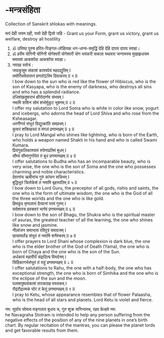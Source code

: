 # -मन्त्रसंहिता 
Collection of Sanskrit shlokas with meanings.

रूपं देही जयम दही, यसो देही द्विसो जहि - Grant us your Form, grant us victory, grant us welfare, destroy all hostility

1. ॐ उत्तिष्ठ पुरुष हरित-पिङ्गल-लोहिताक्ष धन-धान्य-समृद्धिं देहि देहि दापय दापय स्वाहा।   
2. ॐ हरीम योगिनी योगिनी योगेश्वरी योगेश्वरी योग भयंकरी सकला स्थावरा जन्गामस्य मुखाहृधायम ममावशं आकर्शाया आकर्शाया स्वाहा।   
3. नवग्रह स्तोत्रं :   
जपाकुसुम संकाशं काश्यपेयं महदद्युतिम् I   
तमोरिंसर्वपापघ्नं प्रणतोSस्मि दिवाकरम् II १ II     
I bow down to the sun who is red like the flower of Hibiscus, who is the son of Kasyapa, who is the enemy of darkness, who destroys all sins and who has a splendid radiance.      
दधिशंखतुषाराभं क्षीरोदार्णव संभवम् I  
नमामि शशिनं सोमं शंभोर्मुकुट भूषणम् II २ II    
I offer my salutation to Lord Soma who is white in color like snow, yogurt and icebergs, who adorns the head of Lord Shiva and who rose from the Ksheasagar.  
धरणीगर्भ संभूतं विद्युत्कांति समप्रभम् I   
कुमारं शक्तिहस्तं तं मंगलं प्रणाम्यहम् II ३ II   
I pray to Lord Mangal who shines like lightning, who is born of the Earth, who holds a weapon named Shakti in his hand and who is called Swami Kumara.  
प्रियंगुकलिकाश्यामं रुपेणाप्रतिमं बुधम् I   
सौम्यं सौम्यगुणोपेतं तं बुधं प्रणमाम्यहम् II ४ II   
I offer salutations to Budha who has an incomparable beauty, who is very wise, the one who is the son of Soma and the one who possesses charming and noble characteristics.  
देवानांच ऋषीनांच गुरुं कांचन सन्निभम् I   
बुद्धिभूतं त्रिलोकेशं तं नमामि बृहस्पतिम् II ५ II  
I bow down to Lord Guru, the preceptor of all gods, rishis and saints, the one who is the form of ultimate wisdom, the one who is the God of all the three worlds and the one who is like gold.  
हिमकुंद मृणालाभं दैत्यानां परमं गुरुम् I   
सर्वशास्त्र प्रवक्तारं भार्गवं प्रणमाम्यहम् II ६ II   
I bow down to the son of Bhagu, the Shukra who is the spiritual master of asuras, the greatest teacher of all the learning, the one who shines like snow and jasmine.  
नीलांजन समाभासं रविपुत्रं यमाग्रजम् I   
छायामार्तंड संभूतं तं नमामि शनैश्चरम् II ७ II   
I offer prayers to Lord Shani whose complexion is dark blue, the one who is the elder brother of the God of Death (Yama), the one who is born of Chaya and the one who is the son of the Sun.  
अर्धकायं महावीर्यं चंद्रादित्य विमर्दनम् I   
सिंहिकागर्भसंभूतं तं राहुं प्रणमाम्यहम् II ८ II   
I offer salutations to Rahu, the one with a half-body, the one who has exceptional strength, the one who is born of Simhika and the one who is the eclipse of the sun and the moon.  
पलाशपुष्पसंकाशं तारकाग्रह मस्तकम् I   
रौद्रंरौद्रात्मकं घोरं तं केतुं प्रणमाम्यहम् II ९ II   
I pray to Ketu, whose appearance resembles that of flower Palaasha, who is the head of all stars and planets. Lord Ketu is violet and fierce.  

नम: सूर्याय सोमाय मङ्गलाय बुधाय च, गुरु शुक्र सनिभ्यस्च, रहव केत्हवे नम:  
he Navagraha Stotram is intended to help any person suffering from the negative effects of the position of any of the nine planets in one’s birth chart. By regular recitation of the mantras, you can please the planet lords and get favorable results from them.
  

